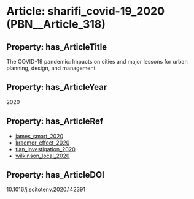 # Article: __sharifi_covid-19_2020__ (PBN__Article_318)

## Property: has_ArticleTitle

The COVID-19 pandemic: Impacts on cities and major lessons for urban planning, design, and management

## Property: has_ArticleYear

2020

## Property: has_ArticleRef

* [james_smart_2020](../Article/PBN__Article_164)
* [kraemer_effect_2020](../Article/PBN__Article_248)
* [tian_investigation_2020](../Article/PBN__Article_197)
* [wilkinson_local_2020](../Article/PBN__Article_36)

## Property: has_ArticleDOI

10.1016/j.scitotenv.2020.142391


